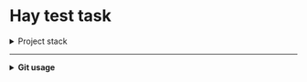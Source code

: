# Hay test task

<details>
<summary>Project stack</summary>

- Python 3.11
- TenserFlow
- Keras

</details>

---

<details>
<summary><b>Git usage</b></summary>

<details>
<summary>Сатус проекта</summary>

> Статус проекта (смотрим на модифицированные файлы):
> ```bash
> git status
> ```

</details>
<details>
<summary>Получение обновлений</summary>

> Получение новых файлов с сервера:
> ```bash
> git pull
> ```

</details>

<details>
<summary>Отправка обновлений</summary>

> Добавление новых файлов:
> ```bash
> git add .
> ```

> создать комить:
> ```bash
> git commit -m "edit"
> ```

> Отправка файлов на сервер:
> ```bash
> git push
> ```

</details>


<details>
<summary>универсальная отправка</summary>

> Добавление новых файлов:
> ```bash
> git add .
> git commit -m "edit"
> git push
> git status
> ```

</details>

</details>